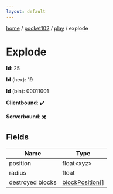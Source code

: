 ```yaml
---
layout: default
---
```


[home](/)  /  [pocket102](/protocol/pocket102)  /  [play](/protocol/pocket102/play)  /  explode

# Explode

**Id**: 25

**Id** (hex): 19

**Id** (bin): 00011001

**Clientbound**: ✔️

**Serverbound**: ✖️

## Fields

Name | Type
---|---
position | float&lt;xyz&gt;
radius | float
destroyed blocks | [blockPosition](/protocol/pocket102/types/block-position)[]

